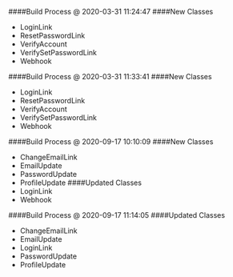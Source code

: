 ####Build Process @ 2020-03-31 11:24:47
####New Classes
- LoginLink
- ResetPasswordLink
- VerifyAccount
- VerifySetPasswordLink
- Webhook

####Build Process @ 2020-03-31 11:33:41
####New Classes
- LoginLink
- ResetPasswordLink
- VerifyAccount
- VerifySetPasswordLink
- Webhook

####Build Process @ 2020-09-17 10:10:09
####New Classes
- ChangeEmailLink
- EmailUpdate
- PasswordUpdate
- ProfileUpdate
####Updated Classes
- LoginLink
- Webhook

####Build Process @ 2020-09-17 11:14:05
####Updated Classes
- ChangeEmailLink
- EmailUpdate
- LoginLink
- PasswordUpdate
- ProfileUpdate


